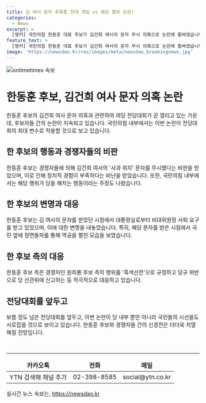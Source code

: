 ```yaml
---
title: 김 여사 문자 후폭풍 전대 개입 vs 해당 행위 논란!
categories:
  - News
excerpt: >
  [앵커] 국민의힘 한동훈 대표 후보가 김건희 여사의 문자 무시 의혹으로 논란에 휩싸였습니다. 다른 후보들은 이를 총선 패배 책임론에 이용하며 맹공했고, 한 후보는 정면돌파 의사를 드러냈습니다. 해당 행위는 당을 해치는 행동이라는 주장과 함께, 요청사항에 대한 답변이 부족하다는 비판을 받고 있습니다. 이에 대응하기 위해 대통령 부인의 문자를 공적인 사안으로 간주하고 정면돌파 의사를 드러내고 있습니다. YTN 강민경입니다.
feature_text: >
  [앵커] 국민의힘 한동훈 대표 후보가 김건희 여사의 문자 무시 의혹으로 논란에 휩싸였습니다. 다른 후보들은 이를 총선 패배 책임론에 이용하며 맹공했고, 한 후보는 정면돌파 의사를 드러냈습니다. 해당 행위는 당을 해치는 행동이라는 주장과 함께, 요청사항에 대한 답변이 부족하다는 비판을 받고 있습니다. 이에 대응하기 위해 대통령 부인의 문자를 공적인 사안으로 간주하고 정면돌파 의사를 드러내고 있습니다. YTN 강민경입니다.
image: 'https://newsdao.kr/res/images/meta/newsdao_breakingnews.jpg'
---
```


<p><img src="https://newsdao.kr/res/images/meta/newsdao_breakingnews.jpg" alt="ontimetimes 속보" /></p>

<h1>한동훈 후보, 김건희 여사 문자 의혹 논란</h1>

<p data-ke-size="size16">한동훈 후보의 김건희 여사 문자 의혹과 관련하여 여당 전당대회가 곧 열리고 있는 가운데, 후보자들 간의 논란이 지속되고 있습니다. 국민의힘 내부에서는 이번 논란이 전당대회의 최대 변수로 작용할 것으로 보고 있습니다.</p>

<h2 data-ke-size="size26">한 후보의 행동과 경쟁자들의 비판</h2>

<p data-ke-size="size16">한동훈 후보는 경쟁자들에 의해 김건희 여사의 '사과 취지' 문자를 무시했다는 비판을 받았으며, 이로 인해 정치적 경험이 부족하다는 비난을 받았습니다. 또한, 국민의힘 내부에서는 해당 행위가 당을 해치는 행동이라는 주장도 나왔습니다.</p>

<h2 data-ke-size="size26">한 후보의 변명과 대응</h2>

<p data-ke-size="size16">한동훈 후보는 김 여사의 문자를 받았던 시점에서 대통령실로부터 비대위원장 사퇴 요구를 받고 있었으며, 이에 대한 변명을 내놓았습니다. 특히, 해당 문자를 받은 시점에서 국민 앞에 정면돌파를 통해 역공을 펼친 모습을 보였습니다.</p>

<h2 data-ke-size="size26">한 후보 측의 대응</h2>

<p data-ke-size="size16">한동훈 후보 측은 경쟁자인 원희룡 후보 측의 행위를 '흑색선전'으로 규정하고 당규 위반으로 당 선관위에 신고하는 등 적극적으로 대응하고 있습니다.</p>

<h2 data-ke-size="size26">전당대회를 앞두고</h2>

<p data-ke-size="size16">보름 정도 남은 전당대회를 앞두고, 이번 논란이 당 내부 뿐만 아니라 국민들의 시선을도 사로잡을 것으로 보이고 있습니다. 한동훈 후보와 경쟁자들 간의 신경전은 더더욱 치열해질 전망입니다.</p>

<p data-ke-size="size16">&nbsp;</p>

<hr>

<table>
  <thead>
    <tr>
      <td style="text-align: center; height: 17px;"><b>카카오톡</b></td>
      <td style="text-align: center; height: 17px;"><b>전화</b></td>
      <td style="text-align: center; height: 17px;"><b>메일</b></td>
    </tr>
  </thead>
  <tbody>
    <tr>
      <td style="text-align: center; height: 17px;">YTN 검색해 채널 추가</td>
      <td style="text-align: center; height: 17px;">02-398-8585</td>
      <td style="text-align: center; height: 17px;">social@ytn.co.kr</td>
    </tr>
  </tbody>
</table>
실시간 뉴스 속보는, <a href="https://newsdao.kr" rel="dofollow">https://newsdao.kr</a>


